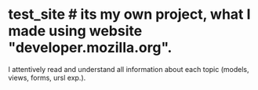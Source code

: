 # test_site # its my own project, what I made using website "developer.mozilla.org".
I attentively read and understand all information about each topic (models, views, forms, ursl exp.).

